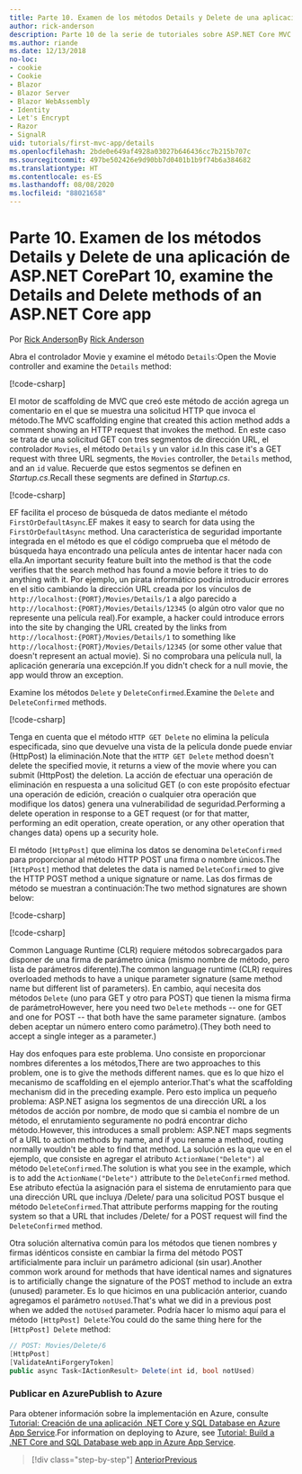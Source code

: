 ```yaml
---
title: Parte 10. Examen de los métodos Details y Delete de una aplicación de ASP.NET Core
author: rick-anderson
description: Parte 10 de la serie de tutoriales sobre ASP.NET Core MVC.
ms.author: riande
ms.date: 12/13/2018
no-loc:
- cookie
- Cookie
- Blazor
- Blazor Server
- Blazor WebAssembly
- Identity
- Let's Encrypt
- Razor
- SignalR
uid: tutorials/first-mvc-app/details
ms.openlocfilehash: 2bde0e649af4928a03027b646436cc7b215b707c
ms.sourcegitcommit: 497be502426e9d90bb7d0401b1b9f74b6a384682
ms.translationtype: HT
ms.contentlocale: es-ES
ms.lasthandoff: 08/08/2020
ms.locfileid: "88021658"
---
```

# <a name="part-10-examine-the-details-and-delete-methods-of-an-aspnet-core-app"></a><span data-ttu-id="87945-103">Parte 10. Examen de los métodos Details y Delete de una aplicación de ASP.NET Core</span><span class="sxs-lookup"><span data-stu-id="87945-103">Part 10, examine the Details and Delete methods of an ASP.NET Core app</span></span>

<span data-ttu-id="87945-104">Por [Rick Anderson](https://twitter.com/RickAndMSFT)</span><span class="sxs-lookup"><span data-stu-id="87945-104">By [Rick Anderson](https://twitter.com/RickAndMSFT)</span></span>

<span data-ttu-id="87945-105">Abra el controlador Movie y examine el método `Details`:</span><span class="sxs-lookup"><span data-stu-id="87945-105">Open the Movie controller and examine the `Details` method:</span></span>

[!code-csharp[](start-mvc/sample/MvcMovie22/Controllers/MoviesController.cs?name=snippet_details)]

<span data-ttu-id="87945-106">El motor de scaffolding de MVC que creó este método de acción agrega un comentario en el que se muestra una solicitud HTTP que invoca el método.</span><span class="sxs-lookup"><span data-stu-id="87945-106">The MVC scaffolding engine that created this action method adds a comment showing an HTTP request that invokes the method.</span></span> <span data-ttu-id="87945-107">En este caso se trata de una solicitud GET con tres segmentos de dirección URL, el controlador `Movies`, el método `Details` y un valor `id`.</span><span class="sxs-lookup"><span data-stu-id="87945-107">In this case it's a GET request with three URL segments, the `Movies` controller, the `Details` method, and an `id` value.</span></span> <span data-ttu-id="87945-108">Recuerde que estos segmentos se definen en *Startup.cs*.</span><span class="sxs-lookup"><span data-stu-id="87945-108">Recall these segments are defined in *Startup.cs*.</span></span>

[!code-csharp[](start-mvc/sample/MvcMovie3/Startup.cs?highlight=5&name=snippet_1)]

<span data-ttu-id="87945-109">EF facilita el proceso de búsqueda de datos mediante el método `FirstOrDefaultAsync`.</span><span class="sxs-lookup"><span data-stu-id="87945-109">EF makes it easy to search for data using the `FirstOrDefaultAsync` method.</span></span> <span data-ttu-id="87945-110">Una característica de seguridad importante integrada en el método es que el código comprueba que el método de búsqueda haya encontrado una película antes de intentar hacer nada con ella.</span><span class="sxs-lookup"><span data-stu-id="87945-110">An important security feature built into the method is that the code verifies that the search method has found a movie before it tries to do anything with it.</span></span> <span data-ttu-id="87945-111">Por ejemplo, un pirata informático podría introducir errores en el sitio cambiando la dirección URL creada por los vínculos de `http://localhost:{PORT}/Movies/Details/1` a algo parecido a `http://localhost:{PORT}/Movies/Details/12345` (o algún otro valor que no represente una película real).</span><span class="sxs-lookup"><span data-stu-id="87945-111">For example, a hacker could introduce errors into the site by changing the URL created by the links from `http://localhost:{PORT}/Movies/Details/1` to something like  `http://localhost:{PORT}/Movies/Details/12345` (or some other value that doesn't represent an actual movie).</span></span> <span data-ttu-id="87945-112">Si no comprobara una película null, la aplicación generaría una excepción.</span><span class="sxs-lookup"><span data-stu-id="87945-112">If you didn't check for a null movie, the app would throw an exception.</span></span>

<span data-ttu-id="87945-113">Examine los métodos `Delete` y `DeleteConfirmed`.</span><span class="sxs-lookup"><span data-stu-id="87945-113">Examine the `Delete` and `DeleteConfirmed` methods.</span></span>

[!code-csharp[](start-mvc/sample/MvcMovie22/Controllers/MoviesController.cs?name=snippet_delete)]

<span data-ttu-id="87945-114">Tenga en cuenta que el método `HTTP GET Delete` no elimina la película especificada, sino que devuelve una vista de la película donde puede enviar (HttpPost) la eliminación.</span><span class="sxs-lookup"><span data-stu-id="87945-114">Note that the `HTTP GET Delete` method doesn't delete the specified movie, it returns a view of the movie where you can submit (HttpPost) the deletion.</span></span> <span data-ttu-id="87945-115">La acción de efectuar una operación de eliminación en respuesta a una solicitud GET (o con este propósito efectuar una operación de edición, creación o cualquier otra operación que modifique los datos) genera una vulnerabilidad de seguridad.</span><span class="sxs-lookup"><span data-stu-id="87945-115">Performing a delete operation in response to a GET request (or for that matter, performing an edit operation, create operation, or any other operation that changes data) opens up a security hole.</span></span>

<span data-ttu-id="87945-116">El método `[HttpPost]` que elimina los datos se denomina `DeleteConfirmed` para proporcionar al método HTTP POST una firma o nombre únicos.</span><span class="sxs-lookup"><span data-stu-id="87945-116">The `[HttpPost]` method that deletes the data is named `DeleteConfirmed` to give the HTTP POST method a unique signature or name.</span></span> <span data-ttu-id="87945-117">Las dos firmas de método se muestran a continuación:</span><span class="sxs-lookup"><span data-stu-id="87945-117">The two method signatures are shown below:</span></span>

[!code-csharp[](start-mvc/sample/MvcMovie/Controllers/MoviesController.cs?name=snippet_delete2)]

[!code-csharp[](start-mvc/sample/MvcMovie/Controllers/MoviesController.cs?name=snippet_delete3)]

<span data-ttu-id="87945-118">Common Language Runtime (CLR) requiere métodos sobrecargados para disponer de una firma de parámetro única (mismo nombre de método, pero lista de parámetros diferente).</span><span class="sxs-lookup"><span data-stu-id="87945-118">The common language runtime (CLR) requires overloaded methods to have a unique parameter signature (same method name but different list of parameters).</span></span> <span data-ttu-id="87945-119">En cambio, aquí necesita dos métodos `Delete` (uno para GET y otro para POST) que tienen la misma firma de parámetro</span><span class="sxs-lookup"><span data-stu-id="87945-119">However, here you need two `Delete` methods -- one for GET and one for POST -- that both have the same parameter signature.</span></span> <span data-ttu-id="87945-120">(ambos deben aceptar un número entero como parámetro).</span><span class="sxs-lookup"><span data-stu-id="87945-120">(They both need to accept a single integer as a parameter.)</span></span>

<span data-ttu-id="87945-121">Hay dos enfoques para este problema. Uno consiste en proporcionar nombres diferentes a los métodos,</span><span class="sxs-lookup"><span data-stu-id="87945-121">There are two approaches to this problem, one is to give the methods different names.</span></span> <span data-ttu-id="87945-122">que es lo que hizo el mecanismo de scaffolding en el ejemplo anterior.</span><span class="sxs-lookup"><span data-stu-id="87945-122">That's what the scaffolding mechanism did in the preceding example.</span></span> <span data-ttu-id="87945-123">Pero esto implica un pequeño problema: ASP.NET asigna los segmentos de una dirección URL a los métodos de acción por nombre, de modo que si cambia el nombre de un método, el enrutamiento seguramente no podrá encontrar dicho método.</span><span class="sxs-lookup"><span data-stu-id="87945-123">However, this introduces a small problem: ASP.NET maps segments of a URL to action methods by name, and if you rename a method, routing normally wouldn't be able to find that method.</span></span> <span data-ttu-id="87945-124">La solución es la que ve en el ejemplo, que consiste en agregar el atributo `ActionName("Delete")` al método `DeleteConfirmed`.</span><span class="sxs-lookup"><span data-stu-id="87945-124">The solution is what you see in the example, which is to add the `ActionName("Delete")` attribute to the `DeleteConfirmed` method.</span></span> <span data-ttu-id="87945-125">Ese atributo efectúa la asignación para el sistema de enrutamiento para que una dirección URL que incluya /Delete/ para una solicitud POST busque el método `DeleteConfirmed`.</span><span class="sxs-lookup"><span data-stu-id="87945-125">That attribute performs mapping for the routing system so that a URL that includes /Delete/ for a POST request will find the `DeleteConfirmed` method.</span></span>

<span data-ttu-id="87945-126">Otra solución alternativa común para los métodos que tienen nombres y firmas idénticos consiste en cambiar la firma del método POST artificialmente para incluir un parámetro adicional (sin usar).</span><span class="sxs-lookup"><span data-stu-id="87945-126">Another common work around for methods that have identical names and signatures is to artificially change the signature of the POST method to include an extra (unused) parameter.</span></span> <span data-ttu-id="87945-127">Es lo que hicimos en una publicación anterior, cuando agregamos el parámetro `notUsed`.</span><span class="sxs-lookup"><span data-stu-id="87945-127">That's what we did in a previous post when we added the `notUsed` parameter.</span></span> <span data-ttu-id="87945-128">Podría hacer lo mismo aquí para el método `[HttpPost] Delete`:</span><span class="sxs-lookup"><span data-stu-id="87945-128">You could do the same thing here for the `[HttpPost] Delete` method:</span></span>

```csharp
// POST: Movies/Delete/6
[HttpPost]
[ValidateAntiForgeryToken]
public async Task<IActionResult> Delete(int id, bool notUsed)
```

### <a name="publish-to-azure"></a><span data-ttu-id="87945-129">Publicar en Azure</span><span class="sxs-lookup"><span data-stu-id="87945-129">Publish to Azure</span></span>

<span data-ttu-id="87945-130">Para obtener información sobre la implementación en Azure, consulte [Tutorial: Creación de una aplicación .NET Core y SQL Database en Azure App Service](/azure/app-service/app-service-web-tutorial-dotnetcore-sqldb).</span><span class="sxs-lookup"><span data-stu-id="87945-130">For information on deploying to Azure, see [Tutorial: Build a .NET Core and SQL Database web app in Azure App Service](/azure/app-service/app-service-web-tutorial-dotnetcore-sqldb).</span></span>

> [!div class="step-by-step"]
> [<span data-ttu-id="87945-131">Anterior</span><span class="sxs-lookup"><span data-stu-id="87945-131">Previous</span></span>](validation.md)
